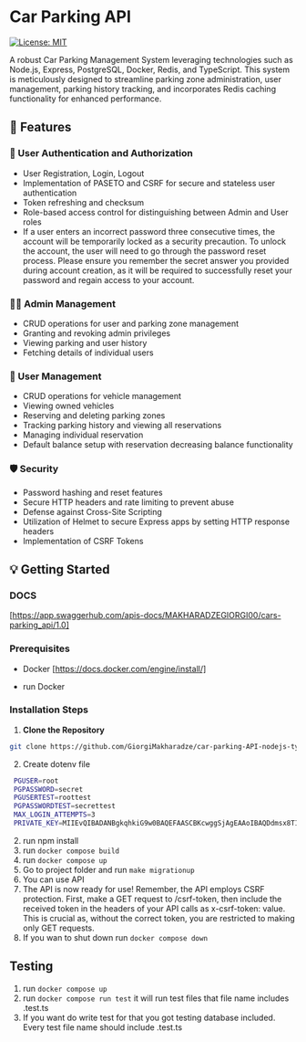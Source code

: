 # Car Parking API

[![License: MIT](https://img.shields.io/badge/License-MIT-yellow.svg)](https://opensource.org/licenses/MIT)

A robust Car Parking Management System leveraging technologies such as Node.js, Express, PostgreSQL, Docker, Redis, and TypeScript. This system is meticulously designed to streamline parking zone administration, user management, parking history tracking, and incorporates Redis caching functionality for enhanced performance.

## 🚀 Features

### 🔐 User Authentication and Authorization

- User Registration, Login, Logout
- Implementation of PASETO and CSRF for secure and stateless user authentication
- Token refreshing and checksum
- Role-based access control for distinguishing between Admin and User roles
- If a user enters an incorrect password three consecutive times, the account will be temporarily locked as a security precaution. To unlock the account, the user will need to go through the password reset process. Please ensure you remember the secret answer you provided during account creation, as it will be required to successfully reset your password and regain access to your account.

### 👮‍♂️ Admin Management

- CRUD operations for user and parking zone management
- Granting and revoking admin privileges
- Viewing parking and user history
- Fetching details of individual users

### 🚗 User Management

- CRUD operations for vehicle management
- Viewing owned vehicles
- Reserving and deleting parking zones
- Tracking parking history and viewing all reservations
- Managing individual reservation
- Default balance setup with reservation decreasing balance functionality

### 🛡️ Security

- Password hashing and reset features
- Secure HTTP headers and rate limiting to prevent abuse
- Defense against Cross-Site Scripting
- Utilization of Helmet to secure Express apps by setting HTTP response headers
- Implementation of CSRF Tokens

## 💡 Getting Started

### DOCS

[https://app.swaggerhub.com/apis-docs/MAKHARADZEGIORGI00/cars-parking_api/1.0]

### Prerequisites

- Docker
  [https://docs.docker.com/engine/install/]

- run Docker

### Installation Steps

1. **Clone the Repository**

```sh
git clone https://github.com/GiorgiMakharadze/car-parking-API-nodejs-typescript.git
```

2. Create dotenv file

```bash
 PGUSER=root
 PGPASSWORD=secret
 PGUSERTEST=roottest
 PGPASSWORDTEST=secrettest
 MAX_LOGIN_ATTEMPTS=3
 PRIVATE_KEY=MIIEvQIBADANBgkqhkiG9w0BAQEFAASCBKcwggSjAgEAAoIBAQDdmsx8TI5W6U9/JUVpG9RGc/By6A2Cv2Ic5UeZSdv0ph9/
```

2. run npm install
3. run `docker compose build`
4. run `docker compose up`
5. Go to project folder and run `make migrationup`
6. You can use API
7. The API is now ready for use! Remember, the API employs CSRF protection. First, make a GET request to /csrf-token, then include the received token in the headers of your API calls as x-csrf-token: value. This is crucial as, without the correct token, you are restricted to making only GET requests.
8. If you wan to shut down run `docker compose down`

## Testing

1. run `docker compose up`
2. run `docker compose run test` it will run test files that file name includes .test.ts
3. If you want do write test for that you got testing database included. Every test file name should include .test.ts
